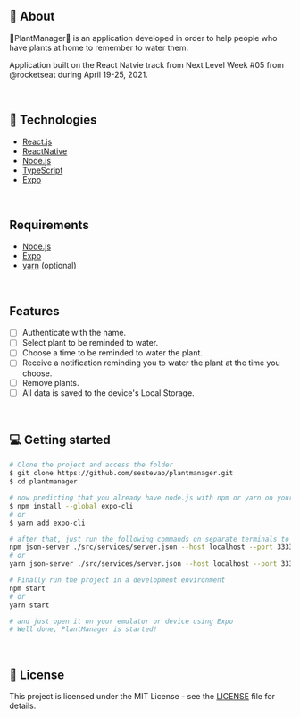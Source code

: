 
## 👀 About 

🌱PlantManager🌱 is an application developed in order to help people who have plants at home to remember to water them.

Application built on the React Natvie track from Next Level Week #05 from @rocketseat during April 19-25, 2021.

<br>

## 🚀 Technologies

- [React.js](https://reactjs.org/)
- [ReactNative](https://reactnative.dev/)
- [Node.js](https://nodejs.org/en/)
- [TypeScript](https://www.typescriptlang.org/)
- [Expo](https://expo.io/)

<br>

## Requirements

- [Node.js](https://nodejs.org/en/)
- [Expo](https://expo.io/)
- [yarn](https://yarnpkg.com/) (optional)

<br>

## Features

- [ ] Authenticate with the name.
- [ ] Select plant to be reminded to water.
- [ ] Choose a time to be reminded to water the plant.
- [ ] Receive a notification reminding you to water the plant at the time you choose.
- [ ] Remove plants.
- [ ] All data is saved to the device's Local Storage.

<br>

## 💻 Getting started

```bash
# Clone the project and access the folder
$ git clone https://github.com/sestevao/plantmanager.git
$ cd plantmanager

# now predicting that you already have node.js with npm or yarn on your computer, install the global expo cli with the command
$ npm install --global expo-cli
# or
$ yarn add expo-cli

# after that, just run the following commands on separate terminals to run the fake server
npm json-server ./src/services/server.json --host localhost --port 3333 --delay 700
# or
yarn json-server ./src/services/server.json --host localhost --port 3333 --delay 700

# Finally run the project in a development environment
npm start
# or
yarn start

# and just open it on your emulator or device using Expo
# Well done, PlantManager is started!
```

<br>

## 📝 License

This project is licensed under the MIT License - see the [LICENSE](LICENSE) file for details.